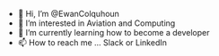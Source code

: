 - 👋 Hi, I’m @EwanColquhoun
- 👀 I’m interested in Aviation and Computing
- 🌱 I’m currently learning how to become a developer
- 📫 How to reach me ... Slack or LinkedIn

<!---
EwanColquhoun/EwanColquhoun is a ✨ special ✨ repository because its `README.md` (this file) appears on your GitHub profile.
You can click the Preview link to take a look at your changes.
--->
